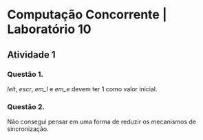 # Computação Concorrente | Laboratório 10

## Atividade 1
  ### Questão 1.
  *leit*, *escr*, *em_l* e *em_e* devem ter 1 como valor inicial.  

  ### Questão 2.
  Não consegui pensar em uma forma de reduzir os mecanismos de sincronização. 
  

